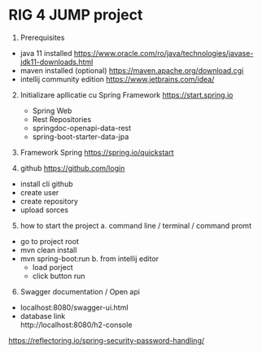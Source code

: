 # RIG 4 JUMP project

1. Prerequisites
 - java 11 installed
   https://www.oracle.com/ro/java/technologies/javase-jdk11-downloads.html
 - maven installed (optional)
   https://maven.apache.org/download.cgi
 - intellij community edition
   https://www.jetbrains.com/idea/

2. Initializare apllicatie cu Spring Framework
   https://start.spring.io
   - Spring Web
   - Rest Repositories
   - springdoc-openapi-data-rest
   - spring-boot-starter-data-jpa 
     
3. Framework Spring
   https://spring.io/quickstart
   
4. github
   https://github.com/login
 - install cli github  
 - create user
 - create repository
 - upload sorces

5. how to start the project a. command line / terminal / command promt

- go to project root
- mvn clean install
- mvn spring-boot:run b. from intellij editor
    - load porject
    - click button run

6. Swagger documentation / Open api

- localhost:8080/swagger-ui.html
- database link   
  http://localhost:8080/h2-console

https://reflectoring.io/spring-security-password-handling/